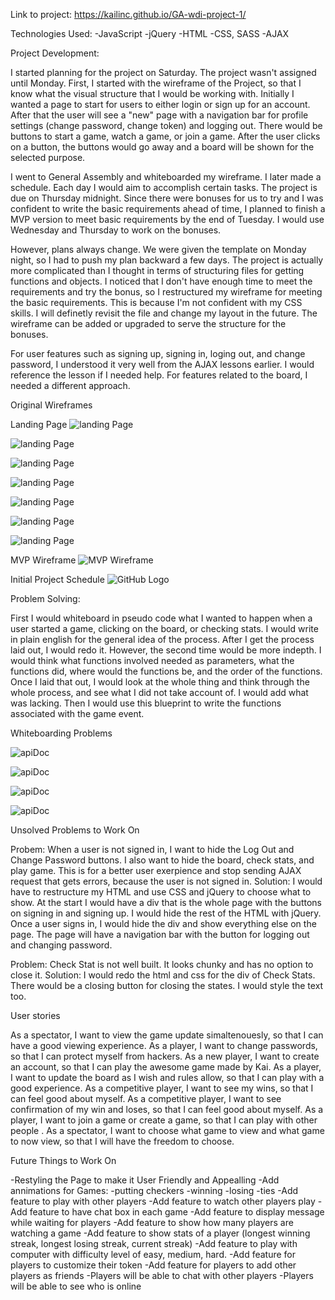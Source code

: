 Link to project: https://kailinc.github.io/GA-wdi-project-1/

Technologies Used:
-JavaScript
-jQuery
-HTML
-CSS, SASS
-AJAX

Project Development:

  I started planning for the project on Saturday. The project wasn't assigned
until Monday. First, I started with the wireframe of the Project, so that I know what
the visual structure that I would be working with. Initially I wanted a page to start
for users to either login or sign up for an account. After that the user will see
a "new" page with a navigation bar for profile settings (change password, change
token) and logging out. There would be buttons to start a game, watch a game, or
join a game. After the user clicks on a button, the buttons would go away and
a board will be shown for the selected purpose.

  I went to General Assembly and whiteboarded my wireframe. I later made a
schedule. Each day I would aim to accomplish certain tasks. The project is due on
Thursday midnight. Since there were bonuses for us to try and I was confident to
write the basic requirements ahead of time, I planned to finish a MVP version to meet
basic requirements by the end of Tuesday. I would use Wednesday and Thursday
to work on the bonuses.

  However, plans always change. We were given the template on Monday night, so
I had to push my plan backward a few days. The project is actually more
complicated than I thought in terms of structuring files for getting functions
and objects. I noticed that I don't have enough time to meet the requirements
and try the bonus, so I restructured my wireframe for meeting the basic requirements.
This is because I'm not confident with my CSS skills. I will definetly revisit
the file and change my layout in the future. The wireframe can be added or
upgraded to serve the structure for the bonuses.

 For user features such as signing up, signing in, loging out, and
change password, I understood it very well from the AJAX lessons earlier. I
would reference the lesson if I needed help. For features related to the board, I
needed a different approach.

Original Wireframes

Landing Page
![landing Page](/VIEWME/Wireframe/1landingPage.jpg)


![landing Page](/VIEWME/Wireframe/2createAccount.jpg)


![landing Page](/VIEWME/Wireframe/3signingIn.jpg)


![landing Page](/VIEWME/Wireframe/4afterSignIn.jpg)


![landing Page](/VIEWME/Wireframe/5changePwd.jpg)


![landing Page](/VIEWME/Wireframe/6inGame.jpg)


![landing Page](/VIEWME/Wireframe/7endGame.jpg)




MVP Wireframe
![MVP Wireframe](/VIEWME/MVPWireframe.jpg)


Initial Project Schedule
![GitHub Logo](/VIEWME/schedule.jpg)



Problem Solving:

  First I would whiteboard in pseudo code what I wanted to happen when a user
started a game, clicking on the board, or checking stats. I would write
in plain english for the general idea of the process. After I get the process
laid out, I would redo it. However, the second time would be more indepth. I
would think what functions involved needed as parameters, what the functions did,
where would the functions be, and the order of the functions. Once I laid that
out, I would look at the whole thing and think through the whole process, and
see what I did not take account of. I would add what was lacking. Then I would use
this blueprint to write the functions associated with the game event.



Whiteboarding Problems

![apiDoc](/VIEWME/problemSolving/apiDoc.jpg)


![apiDoc](/VIEWME/problemSolving/visualizeBoard.jpg)


![apiDoc](/VIEWME/problemSolving/whiteboardingCreateUpdateGame.jpg)


![apiDoc](/VIEWME/problemSolving/whiteboardingStats.jpg)



Unsolved Problems to Work On

Probem: When a user is not signed in, I want to hide the Log Out and Change Password buttons. I also want
  to hide the board, check stats, and play game. This is for a better user exerpience and stop sending AJAX request that gets errors, because the user is not signed in.
Solution: I would have to restructure my HTML and use CSS and jQuery to choose what to show. At the start I would have a div that is the whole page with the buttons on signing in and signing up. I would hide the rest of the HTML with jQuery. Once a user signs in, I would hide the div and show everything else on the page. The page will have a navigation bar with the button for logging out and changing password.


Problem: Check Stat is not well built. It looks chunky and has no option to close it.
Solution: I would redo the html and css for the div of Check Stats. There would be a closing button for
  closing the states. I would style the text too.


User stories

As a spectator, I want to view the game update simaltenouesly, so that I can have a good viewing experience.
As a player, I want to change passwords, so that I can protect myself from hackers.
As a new player, I want to create an account, so that I can play the awesome game made by Kai.
As a player, I want to update the board as I wish and rules allow, so that I can play with a good experience.
As a competitive player, I want to see my wins, so that I can feel good about myself.
As a competitive player, I want to see confirmation of my win and loses, so that I can feel good about myself.
As a player, I want to join a game or create a game, so that I can play with other people .
As a spectator, I want to choose what game to view and what game to now view, so that I will have the freedom to choose.



Future Things to Work On

-Restyling the Page to make it User Friendly and Appealling
-Add annimations for Games:
  -putting checkers
  -winning
  -losing
  -ties
-Add feature to play with other players
-Add feature to watch other players play
-Add feature to have chat box in each game
-Add feature to display message while waiting for players
-Add feature to show how many players are watching a game
-Add feature to show stats of a player (longest winning streak, longest losing streak, current streak)
-Add feature to play with computer with difficulty level of easy, medium, hard.
-Add feature for players to customize their token
-Add feature for players to add other players as friends
  -Players will be able to chat with other players
  -Players will be able to see who is online
